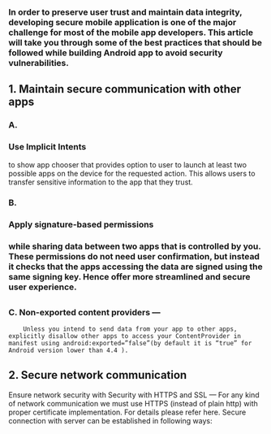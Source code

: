 ### In order to preserve user trust and maintain data integrity, developing secure mobile application is one of the major challenge for most of the mobile app developers. This article will take you through some of the best practices that should be followed while building Android app to avoid security vulnerabilities.

## 1. Maintain secure communication with other apps
### A. 
<h3> Use Implicit Intents</h3> to show app chooser that provides option to user to launch at least two possible apps on the device for the requested action. This allows users to transfer sensitive information to the app that they trust.

### B. 
<h3> Apply signature-based permissions<h3/> while sharing data between two apps that is controlled by you. These permissions do not need user confirmation, but instead it checks that the apps accessing the data are signed using the same signing key. Hence offer more streamlined and secure user experience.

<h2><manifest xmlns:android="http://schemas.android.com/apk/res/android"
    package="com.example.myapp">
    <permission android:name="my_custom_permission_name"
                android:protectionLevel="signature" /></h2>
        
### C. Non-exported content providers —
        Unless you intend to send data from your app to other apps, explicitly disallow other apps to access your ContentProvider in manifest using android:exported=”false”(by default it is “true” for Android version lower than 4.4 ).
                
## 2. Secure network communication 
Ensure network security with Security with HTTPS and SSL — For any kind of network communication we must use HTTPS (instead of plain http) with proper certificate implementation. For details please refer here.
Secure connection with server can be established in following ways:
